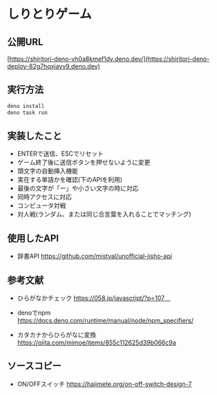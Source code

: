 # しりとりゲーム

## 公開URL
[https://shiritori-deno-vh0a8kmef1dy.deno.dev/](https://shiritori-deno-deploy-82g7hqxjayv9.deno.dev)


## 実行方法
```bash
deno install
deno task run
``` 
  
## 実装したこと
* ENTERで送信、ESCでリセット
* ゲーム終了後に送信ボタンを押せないように変更 
* 頭文字の自動挿入機能
* 実在する単語かを確認(下のAPIを利用)
* 最後の文字が「ー」や小さい文字の時に対応
* 同時アクセスに対応
* コンピュータ対戦
* 対人戦(ランダム、または同じ合言葉を入れることでマッチング)

## 使用したAPI
* 辞書API
https://github.com/mistval/unofficial-jisho-api

## 参考文献

* ひらがなかチェック
https://058.jp/javascript/?p=107　

* denoでnpm
https://docs.deno.com/runtime/manual/node/npm_specifiers/

* カタカナからひらがなに変換
https://qiita.com/mimoe/items/855c112625d39b066c9a



## ソースコピー

* ON/OFFスイッチ
https://hajimete.org/on-off-switch-design-7


